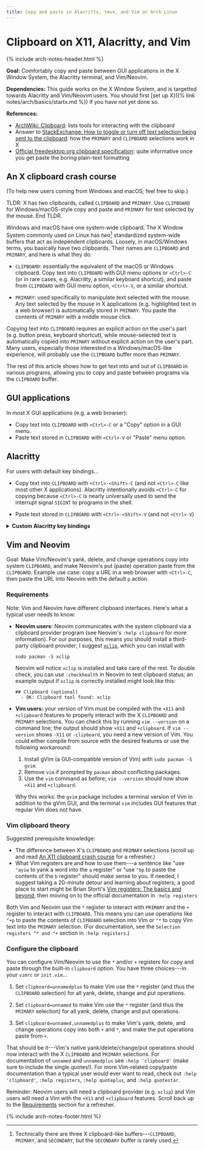 ```yaml
---
title: Copy and paste in Alacritty, tmux, and Vim on Arch Linux
---
```


# Clipboard on X11, Alacritty, and Vim

{% include arch-notes-header.html %}

**Goal:** Comfortably copy and paste between GUI applications in the X Window System, the Alacritty terminal, and Vim/Neovim.

**Dependencies:** This guide works on the X Window System, and is targetted towards Alacritty and Vim/Neovim users.
You should first [set up X]({% link notes/arch/basics/startx.md %}) if you have not yet done so.

**References:**
- [ArchWiki: Clipboard](https://wiki.archlinux.org/title/Clipboard): lists tools for interacting with the clipboard
- Answer to [StackExchange: How to toggle or turn off text selection being sent to the clipboard](https://unix.stackexchange.com/a/213843): how the `PRIMARY` and `CLIPBOARD` selections work in X
- [Official freedesktop.org clipboard specification](https://specifications.freedesktop.org/clipboards-spec/clipboards-latest.txt): quite informative once you get paste the boring plain-text formatting

<!-- For Vim clipboard configuration, see [this StackExchange answer](https://vi.stackexchange.com/a/96). -->

## An X clipboard crash course

(To help new users coming from Windows and macOS; feel free to skip.)

TLDR: X has two clipboards, called `CLIPBOARD` and `PRIMARY`. Use `CLIPBOARD` for Windows/macOS-style copy and paste and `PRIMARY` for text selected by the mouse.
End TLDR.

Windows and macOS have one system-wide clipboard.
The X Window System commonly used on Linux has *two*[^1] standardized system-wide buffers that act as independent clipboards.
Loosely, in macOS/Windows terms, you basically have two clipboards.
Their names are `CLIPBOARD` and `PRIMARY`, and here is what they do:

[^1]: Technically there are three X clipboard-like buffers---`CLIPBOARD`, `PRIMARY`, and `SECONDARY`, but the `SECONDARY` buffer is rarely used.

- `CLIPBOARD`: essentially the equivalent of the macOS or Windows clipboard.
  Copy text into `CLIPBOARD` with GUI menu options or `<Ctrl>-C` (or in rare cases, e.g. Alacritty, a similar keyboard shortcut), and paste from `CLIPBOARD` with GUI menu option, `<Ctrl>-V`, or a similar shortcut.

- `PRIMARY`: used specifically to manipulate text selected with the mouse.
  Any text selected by the mouse in X applications (e.g. highlighted text in a web browser) is automatically stored in `PRIMARY`.
  You paste the contents of `PRIMARY` with a middle mouse click.

Copying text into `CLIPBOARD` requires an explicit action on the user's part (e.g. button press, keyboard shortcut), while mouse-selected text is automatically copied into `PRIMARY` without explicit action on the user's part.
Many users, especially those interested in a Windows/macOS-like experience, will probably use the `CLIPBOARD` buffer more than `PRIMARY`.

The rest of this article shows how to get text into and out of `CLIPBOARD` in various programs, allowing you to copy and paste between programs via the `CLIPBOARD` buffer.

## GUI applications

In most X GUI applications (e.g. a web browser):

- Copy text into `CLIPBOARD` with `<Ctrl>-C` or a "Copy" option in a GUI menu.
- Paste text stored in `CLIPBOARD` with `<Ctrl>-V` or "Paste" menu option.

## Alacritty

For users with default key bindings...

- Copy text into `CLIPBOARD` with `<Ctrl>-<Shift>-C` (and not `<Ctrl>-C` like most other X applications).
  Alacritty intentionally avoids `<Ctrl>-C` for copying because `<Ctrl>-C` is nearly universally used to send the interrupt signal `SIGINT` to programs in the shell.

- Paste text stored in `CLIPBOARD` with `<Ctrl>-<Shift>-V` (and not `<Ctrl>-V`)


<details>
  <summary>
  <strong>Custom Alacritty key bindings</strong>
  </summary>
  <p>You can change Alacritty’s default <code class="language-plaintext highlighter-rouge">CLIPBOARD</code> copy/paste keys in the <code class="language-plaintext highlighter-rouge">key_bindings:</code> section of the <code class="language-plaintext highlighter-rouge">alacritty.yml</code> config file—you’ll need to bind keys to Alacritty’s <code class="language-plaintext highlighter-rouge">Paste</code> and <code class="language-plaintext highlighter-rouge">Copy</code> actions.
  Here are the default bindings to give you a feel for the syntax.</p>

  <div class="language-yaml highlighter-rouge"><div class="highlight"><pre class="highlight"><code><span class="na">key_bindings</span><span class="pi">:</span>
    <span class="pi">-</span> <span class="pi">{</span> <span class="nv">key</span><span class="pi">:</span> <span class="nv">V</span><span class="pi">,</span> <span class="nv">mods</span><span class="pi">:</span> <span class="nv">Control|Shift</span><span class="pi">,</span> <span class="nv">action</span><span class="pi">:</span> <span class="nv">Paste</span> <span class="pi">}</span>
    <span class="pi">-</span> <span class="pi">{</span> <span class="nv">key</span><span class="pi">:</span> <span class="nv">C</span><span class="pi">,</span> <span class="nv">mods</span><span class="pi">:</span> <span class="nv">Control|Shift</span><span class="pi">,</span> <span class="nv">action</span><span class="pi">:</span> <span class="nv">Copy</span> <span class="pi">}</span>
  </code></pre></div></div>
  <p>The <code class="language-plaintext highlighter-rouge"># Key bindings</code> section in the default <code class="language-plaintext highlighter-rouge">alacritty.yml</code> file contains all the documentation you need to define your own bindings.
  (You can find the latest <code class="language-plaintext highlighter-rouge">alacritty.yml</code> file on the <a href="https://github.com/alacritty/alacritty/releases">Alacritty GitHub release page</a>.)
  </p>
</details>

## Vim and Neovim

Goal: Make Vim/Neovim's yank, delete, and change operations copy into system `CLIPBOARD`, and make Neovim's put (paste) operation paste from the `CLIPBOARD`.
Example use case: copy a URL in a web browser with `<Ctrl>-C`, then paste the URL into Neovim with the default `p` action.

### Requirements

Note: Vim and Neovim have different clipboard interfaces.
Here's what a typical user needs to know:

- **Neovim users:** Neovim communicates with the system clipboard via a clipboard provider program (see Neovim's `:help clipboard` for more information).
  For our purposes, this means you should install a third-party clipboard provider; I suggest [`xclip`](https://github.com/astrand/xclip), which you can install with

  ```
  sudo pacman -S xclip
  ```
  Neovim will notice `xclip` is installed and take care of the rest.
  To double check, you can use `:checkhealth` in Neovim to test clipboard status;
  an example output if `xclip` is correctly installed might look like this:

  ```
  ## Clipboard (optional)
    - OK: Clipboard tool found: xclip
  ```

- **Vim users:** your version of Vim must be compiled with the `+X11` and `+clipboard` features to properly interact with the X `CLIPBOARD` and `PRIMARY` selections.
  You can check this by running `vim --version` on a command line; the output should show `+X11` and `+clipboard`.
  If `vim --version` shows `-X11` or `-clipboard`, you need a new version of Vim.
  You could either compile from source with the desired features or use the following workaround:

  1. Install gVim (a GUI-compatible version of Vim) with `sudo pacman -S gvim`.
  1. Remove `vim` if prompted by `pacman` about conflicting packages.
  1. Use the `vim` command as before; `vim --version` should now show `+X11` and `+clipboard`.

  Why this works: the `gvim` package includes a terminal version of Vim in addition to the gVim GUI, and the terminal `vim` includes GUI features that regular Vim does not have.

### Vim clipboard theory

Suggested prerequisite knowledge:

- The difference between X's `CLIPBOARD` and `PRIMARY` selections (scroll up and read [An X11 clipboard crash course](#an-x11-clipboard-crash-course) for a refresher.)
- What Vim registers are and how to use them---a sentence like "use `"ayiw` to yank a word into the `a` register"  or "use `"bp` to paste the contents of the `b` register" should make sense to you.
  If needed, I suggest taking a 20-minute detour and learning about registers; a good place to start might be Brian Storti's [Vim registers: The basics and beyond](https://www.brianstorti.com/vim-registers/), then moving on to the official documentation in `:help registers`

Both Vim and Neovim use the `*` register to interact with `PRIMARY` and the `+` register to interact with `CLIPBOARD`.
This means you can use operations like `"+p` to paste the contents of `CLIPBOARD` selection into Vim or `"*` to copy Vim text into the `PRIMARY` selection.
(For documentation, see the `Selection registers "* and "+` section in `:help registers`.)

### Configure the clipboard

You can configure Vim/Neovim to use the `*` and/or `+` registers for copy and paste through the built-in `clipboard` option.
You have three choices---in your `vimrc` or `init.vim`...

1. Set `clipboard=unnamedplus` to make Vim use the `*` register (and thus the `CLIPBOARD` selection) for all yank, delete, change and put operations.

1. Set `clipboard=unnamed` to make Vim use the `*` register (and thus the `PRIMARY` selection) for all yank, delete, change and put operations.

1. Set `clipboard=unnamed,unnamedplus` to make Vim's yank, delete, and change operations copy into both `+` and `*`, and make the put operations paste from `+`.

That should be it---Vim's native yank/delete/change/put operations should now interact with the X `CLIPBOARD` and `PRIMARY` selections.
For documentation of `unnamed` and `unnamedplus` see `:help 'clipboard'` (make sure to include the single quotes!).
For more Vim-related copy/paste documentation than a typical user would ever want to read, check out `:help 'clipboard'`, `:help registers`, `:help quoteplus`, and `:help quotestar`.

Reminder: Neovim users will need a clipboard provider (e.g. `xclip`) and Vim users will need a Vim with the `+X11` and `+clipboard` features.
Scroll back up to the [Requirements](#requirements) section for a refresher.

<!-- ## tmux -->

<!-- Use case: copy text that was printed to standard output in a shell session (say). -->
<!-- - First enter `<Prefix>-[` to enter Tmux copy mode -->
<!-- - Use Vim keybindings to select text you wish to copy (e.g. `V` to enter visual line mode, then navigate with `hjkl`). -->
<!-- - Press `<Enter>` to copy selected text to the system `CLIPBOARD`. -->

<!-- You can then interact with the just-copied text just like any other text in the system `CLIPBOARD`. -->

<!-- https://www.rockyourcode.com/copy-and-paste-in-tmux/ -->

<!-- https://unix.stackexchange.com/a/349020 -->

<!-- https://github.com/tmux/tmux/wiki/Clipboard -->


{% include arch-notes-footer.html %}
